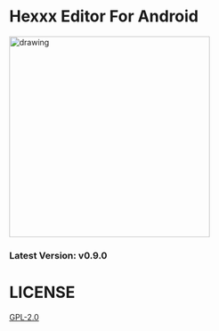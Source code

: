 # Hexxx Editor For Android
<img src="https://github.com/user-attachments/assets/b262a564-fdae-4831-87fd-8d03c834c723" alt="drawing" width="360"/>

<h3 id="version">Latest Version: v0.9.0</h3>

# LICENSE
[GPL-2.0](LICENSE)
